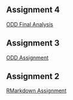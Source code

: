 ## Assignment 4

[ODD Final Analysis](https://github.com/MEF-BDA503/pj18-SerhanSuer/blob/master/ODD_SS.html)

## Assignment 3

[ODD Assignment](https://mef-bda503.github.io/pj18-SerhanSuer/ODD_Assignment.html)

## Assignment 2

[RMarkdown Assignment](https://mef-bda503.github.io/pj18-SerhanSuer/RMarkdown%20Assignment.html)
